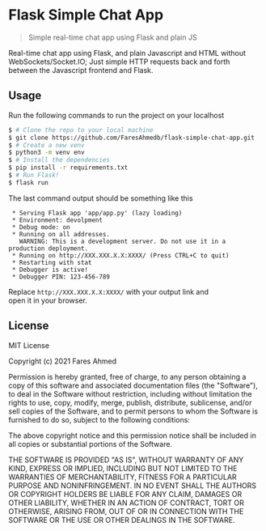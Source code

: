# Flask Simple Chat App

> Simple real-time chat app using Flask and plain JS

Real-time chat app using Flask, and plain Javascript and HTML without \
WebSockets/Socket.IO; Just simple HTTP requests back and forth \
between the Javascript frontend and Flask.

## Usage
Run the following commands to run the project on your localhost

```bash
$ # Clone the repo to your local machine
$ git clone https://github.com/FaresAhmedb/flask-simple-chat-app.git
$ # Create a new venv
$ python3 -m venv env
$ # Install the dependencies
$ pip install -r requirements.txt
$ # Run Flask!
$ flask run
```

The last command output should be something like this

```
 * Serving Flask app 'app/app.py' (lazy loading)
 * Environment: devolpment
 * Debug mode: on
 * Running on all addresses.
   WARNING: This is a development server. Do not use it in a production deployment.
 * Running on http://XXX.XXX.X.X:XXXX/ (Press CTRL+C to quit)
 * Restarting with stat
 * Debugger is active!
 * Debugger PIN: 123-456-789
```

Replace `http://XXX.XXX.X.X:XXXX/` with your output link and \
open it in your browser.

## License

MIT License

Copyright (c) 2021 Fares Ahmed

Permission is hereby granted, free of charge, to any person obtaining a copy
of this software and associated documentation files (the "Software"), to deal
in the Software without restriction, including without limitation the rights
to use, copy, modify, merge, publish, distribute, sublicense, and/or sell
copies of the Software, and to permit persons to whom the Software is
furnished to do so, subject to the following conditions:

The above copyright notice and this permission notice shall be included in all
copies or substantial portions of the Software.

THE SOFTWARE IS PROVIDED "AS IS", WITHOUT WARRANTY OF ANY KIND, EXPRESS OR
IMPLIED, INCLUDING BUT NOT LIMITED TO THE WARRANTIES OF MERCHANTABILITY,
FITNESS FOR A PARTICULAR PURPOSE AND NONINFRINGEMENT. IN NO EVENT SHALL THE
AUTHORS OR COPYRIGHT HOLDERS BE LIABLE FOR ANY CLAIM, DAMAGES OR OTHER
LIABILITY, WHETHER IN AN ACTION OF CONTRACT, TORT OR OTHERWISE, ARISING FROM,
OUT OF OR IN CONNECTION WITH THE SOFTWARE OR THE USE OR OTHER DEALINGS IN THE
SOFTWARE.
